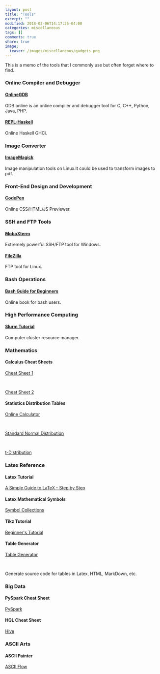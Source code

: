 ```yaml
---
layout: post
title: "Tools"
excerpt: ""
modified: 2018-02-06T14:17:25-04:00
categories: miscellaneous
tags: []
comments: true
share: true
image:
  teaser: /images/miscellaneous/gadgets.png
---
```


This is a memo of the tools that I commonly use but often forget where to find.

### Online Compiler and Debugger

#### [OnlineGDB](https://www.onlinegdb.com/)

GDB online is an online compiler and debugger tool for C, C++, Python, Java, PHP.

#### [REPL-Haskell](https://repl.it/repls/OrangeWirelessAudacity)

Online Haskell GHCi.

### Image Converter

#### [ImageMagick](https://www.imagemagick.org/script/index.php)

Image manipulation tools on Linux.It could be used to transform images to pdf. 

### Front-End Design and Development

#### [CodePen](https://codepen.io/pen/)

Online CSS/HTML/JS Previewer.



### SSH and FTP Tools

#### [MobaXterm](https://mobaxterm.mobatek.net/)

Extremely powerful SSH/FTP tool for Windows.

#### [FileZilla](https://filezilla-project.org/)

FTP tool for Linux.

### Bash Operations

#### [Bash Guide for Beginners](https://www.tldp.org/LDP/Bash-Beginners-Guide/html/)

Online book for bash users.

### High Performance Computing

#### [Slurm Tutorial](https://support.ceci-hpc.be/doc/_contents/QuickStart/SubmittingJobs/SlurmTutorial.html#gathering-information)

Computer cluster resource manager.

### Mathematics

#### Calculus Cheat Sheets

[Cheat Sheet 1](/downloads/tools/Calculus-Cheat-Sheets/Calculus_Cheat_Sheet_All.pdf)

<br />

[Cheat Sheet 2](/downloads/tools/Calculus-Cheat-Sheets/Final_Notes_for_AB_and_BC.pdf)

#### Statistics Distribution Tables

[Online Calculator](https://surfstat.anu.edu.au/surfstat-home/tables/normal.php)

<br />

[Standard Normal Distribution](/downloads/tools/Statistics-Tables/Ztable.pdf)

<br />

[t-Distribution](/downloads/tools/Statistics-Tables/t-table.pdf)


### Latex Reference

#### Latex Tutorial

[A Simple Guide to LaTeX - Step by Step](https://www.latex-tutorial.com/tutorials/)

#### Latex Mathematical Symbols

[Symbol Collections](/downloads/tools/Latex-Guidance/Symbols.pdf)

#### Tikz Tutorial

[Beginner's Tutorial](/downloads/tools/Latex-Guidance/tikz_beginner_tutorial.pdf)

#### Table Generator

[Table Generator](https://www.tablesgenerator.com/)

<br />

Generate source code for tables in Latex, HTML, MarkDown, etc.



### Big Data

#### PySpark Cheat Sheet

[PySpark](/downloads/tools/PySpark-Cheat-Sheets/PySpark_SQL_Cheat_Sheet_Python.pdf)

#### HQL Cheat Sheet

[Hive](/downloads/tools/HQL-Cheat-Sheets/Hortonworks.CheatSheet.SQLtoHive.pdf)

### ASCII Arts

#### ASCII Painter

[ASCII Flow](http://asciiflow.com/)

